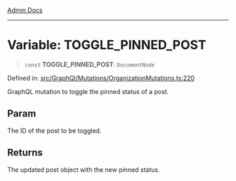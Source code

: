 [Admin Docs](/)

***

# Variable: TOGGLE\_PINNED\_POST

> `const` **TOGGLE\_PINNED\_POST**: `DocumentNode`

Defined in: [src/GraphQl/Mutations/OrganizationMutations.ts:220](https://github.com/gautam-divyanshu/talawa-admin/blob/d5fea688542032271211cd43ee86c7db0866bcc0/src/GraphQl/Mutations/OrganizationMutations.ts#L220)

GraphQL mutation to toggle the pinned status of a post.

## Param

The ID of the post to be toggled.

## Returns

The updated post object with the new pinned status.
